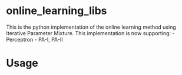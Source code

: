 # online_learning_libs
This is the python implementation of the online learning method using Iterative Parameter Mixture.
This implementation is now supporting:
    - Perceptron
    - PA-I, PA-II

# Usage
